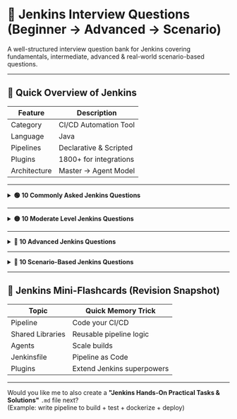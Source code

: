 # 🤖 Jenkins Interview Questions (Beginner → Advanced → Scenario)

A well-structured interview question bank for Jenkins covering fundamentals, intermediate, advanced & real-world scenario-based questions.

---

## 📌 Quick Overview of Jenkins

| Feature | Description |
|--------|--------------|
| Category | CI/CD Automation Tool |
| Language | Java |
| Pipelines | Declarative & Scripted |
| Plugins | 1800+ for integrations |
| Architecture | Master → Agent Model |

---

<details>
<summary><strong>🟢 10 Commonly Asked Jenkins Questions</strong></summary>

| # | Question |
|---|-----------|
| 1 | What is Jenkins and why do we use it? |
| 2 | Difference between Continuous Integration, Delivery, and Deployment? |
| 3 | What are Jenkins plugins & why are they important? |
| 4 | What is a Jenkins Pipeline? |
| 5 | Difference between Freestyle job and Pipeline job? |
| 6 | Explain Jenkins Master and Agent architecture. |
| 7 | What is a Jenkinsfile? |
| 8 | How do you schedule a Jenkins job? (CRON) |
| 9 | How to secure Jenkins? |
| 10 | Name a few commonly used Jenkins plugins. |

</details>

---

<details>
<summary><strong>🟡 10 Moderate Level Jenkins Questions</strong></summary>

| # | Question |
|---|-----------|
| 1 | Difference between Declarative and Scripted Pipeline? |
| 2 | What are Jenkins Shared Libraries? |
| 3 | Explain the use of `post` block in Declarative Pipeline. |
| 4 | How do you integrate Jenkins with GitHub or GitLab? |
| 5 | How do you implement parallel stages in Jenkins Pipeline? |
| 6 | How do you handle secrets/credentials in Jenkins? |
| 7 | What is Blue Ocean in Jenkins? |
| 8 | What is Jenkins Agent? Types of Agents? |
| 9 | How to trigger a Jenkins pipeline automatically on code commit? |
| 10 | How do you use parameters in a Jenkins job? |

</details>

---

<details>
<summary><strong>🔴 10 Advanced Jenkins Questions</strong></summary>

| # | Question |
|---|-----------|
| 1 | Explain Jenkins Distributed Build Architecture with scaling strategy. |
| 2 | How do you set up Jenkins with Kubernetes for dynamic agents? |
| 3 | Explain Jenkinsfile best practices for production-grade pipelines. |
| 4 | What is the difference between scripted `node {}` & declarative `agent any`? |
| 5 | How do you implement Quality Gates using SonarQube? |
| 6 | Explain multibranch pipeline and how it works internally. |
| 7 | How do you create & publish custom Jenkins Shared Libraries? |
| 8 | How do you integrate Jenkins with Docker for CI/CD? |
| 9 | How do you implement canary or blue-green deployment using Jenkins? |
| 10 | How do you ensure high availability & disaster recovery for Jenkins? |

</details>

---

<details>
<summary><strong>🎯 10 Scenario-Based Jenkins Questions</strong></summary>

| Scenario # | Question |
|-------------|-----------|
| 1 | Your pipeline is taking too long. How will you optimize it? |
| 2 | A Jenkins job fails randomly. How do you debug? |
| 3 | Production pipeline should not run on weekends. How will you enforce? |
| 4 | Need to run tests on 5 different OS/VMs. How will you design the pipeline? |
| 5 | Developer commits code → build should start → create artifact → deploy to Dev. Explain full CI/CD design. |
| 6 | You need to secure Jenkins for enterprise use. What steps will you take? |
| 7 | You need to implement rollback using Jenkins pipeline. How will you design? |
| 8 | Jenkinsfile is becoming too large. How will you modularize it? |
| 9 | 100 microservices need CI/CD. How will you design a reusable architecture? |
| 10 | A build passes but deployment fails in stage environment. How do you troubleshoot? |

</details>

---

## 🧠 Jenkins Mini-Flashcards (Revision Snapshot)

| Topic | Quick Memory Trick |
|--------|--------------------|
| Pipeline | Code your CI/CD |
| Shared Libraries | Reusable pipeline logic |
| Agents | Scale builds |
| Jenkinsfile | Pipeline as Code |
| Plugins | Extend Jenkins superpowers |

---


Would you like me to also create a **"Jenkins Hands-On Practical Tasks & Solutions"** `.md` file next?  
(Example: write pipeline to build + test + dockerize + deploy)
